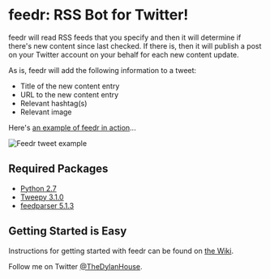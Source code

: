 # feedr: RSS Bot for Twitter!

feedr will read RSS feeds that you specify and then it will determine if there's new content since last checked. If there is, then it will publish a post on your Twitter account on your behalf for each new content update.

As is, feedr will add the following information to a tweet:
* Title of the new content entry
* URL to the new content entry
* Relevant hashtag(s)
* Relevant image

Here's [an example of feedr in action](https://twitter.com/ValveTime/status/552918907053674496)...

![Feedr tweet example](https://raw.githubusercontent.com/housed/feedr/master/doc/img/example_tweet.png)

## Required Packages ##

* [Python 2.7](https://www.python.org/downloads/)
* [Tweepy 3.1.0](http://www.tweepy.org/)
* [feedparser 5.1.3](https://pypi.python.org/pypi/feedparser)

## Getting Started is Easy ##

Instructions for getting started with feedr can be found on [the Wiki](github.com/housed/feedr/wiki/Getting-Started-with-feedr).

Follow me on Twitter [@TheDylanHouse](twitter.com/TheDylanHouse).
